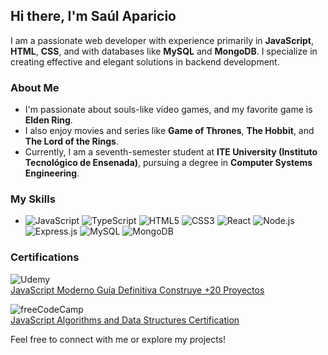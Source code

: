 ## Hi there, I'm Saúl Aparicio

I am a passionate web developer with experience primarily in **JavaScript**, **HTML**, **CSS**, and with databases like **MySQL** and **MongoDB**. I specialize in creating effective and elegant solutions in backend development.

### About Me

- I'm passionate about souls-like video games, and my favorite game is **Elden Ring**.
- I also enjoy movies and series like **Game of Thrones**, **The Hobbit**, and **The Lord of the Rings**.
- Currently, I am a seventh-semester student at **ITE University (Instituto Tecnológico de Ensenada)**, pursuing a degree in **Computer Systems Engineering**.

### My Skills

- ![JavaScript](https://img.shields.io/badge/JavaScript-F7DF1E?style=flat-square&logo=javascript&logoColor=black)
![TypeScript](https://img.shields.io/badge/TypeScript-3178C6?style=flat-square&logo=typescript&logoColor=white)
![HTML5](https://img.shields.io/badge/HTML5-E34F26?style=flat-square&logo=html5&logoColor=white)
![CSS3](https://img.shields.io/badge/CSS3-1572B6?style=flat-square&logo=css3&logoColor=white)
![React](https://img.shields.io/badge/React-61DAFB?style=flat-square&logo=react&logoColor=black)
![Node.js](https://img.shields.io/badge/Node.js-339933?style=flat-square&logo=nodedotjs&logoColor=white)
![Express.js](https://img.shields.io/badge/Express.js-000000?style=flat-square&logo=express&logoColor=white)
![MySQL](https://img.shields.io/badge/MySQL-4479A1?style=flat-square&logo=mysql&logoColor=white)
![MongoDB](https://img.shields.io/badge/MongoDB-47A248?style=flat-square&logo=mongodb&logoColor=white)


### Certifications
![Udemy](https://img.shields.io/badge/Udemy-A435F0?style=flat-square&logo=Udemy&logoColor=white)  
[JavaScript Moderno Guía Definitiva Construye +20 Proyectos](https://udemy-certificate.s3.amazonaws.com/pdf/UC-0a2ea7dc-564d-4fba-be4e-6c71c084ed79.pdf)  

![freeCodeCamp](https://img.shields.io/badge/freeCodeCamp-006400?style=flat-square&logo=freeCodeCamp&logoColor=white)  
[JavaScript Algorithms and Data Structures Certification](https://www.freecodecamp.org/certification/fcca0302610-ae54-4f75-a14d-0dca5f0f24ec/javascript-algorithms-and-data-structures)


Feel free to connect with me or explore my projects!
